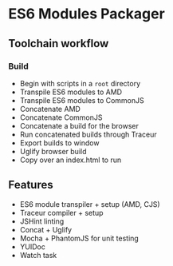 ES6 Modules Packager
=====

## Toolchain workflow

### Build

* Begin with scripts in a `root` directory
* Transpile ES6 modules to AMD
* Transpile ES6 modules to CommonJS
* Concatenate AMD
* Concatenate CommonJS
* Concatenate a build for the browser
* Run concatenated builds through Traceur
* Export builds to window
* Uglify browser build
* Copy over an index.html to run

## Features

* ES6 module transpiler + setup (AMD, CJS)
* Traceur compiler + setup
* JSHint linting
* Concat + Uglify
* Mocha + PhantomJS for unit testing
* YUIDoc
* Watch task

